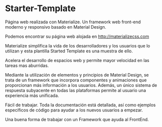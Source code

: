 # Starter-Template


Página web realizada con Materialize. Un framework web front-end moderno y responsivo basado en Material Design. 

Podemos encontrar su página web alojada en http://materializecss.com 

Materialize simplifica la vida de los desarrolladores y los usuarios que lo utilizan y esta plantilla Started Template es una muestra de ello.

Acelera el desarrollo de espacios web y permite mayor velocidad en las tareas mas aburridas.

Mediante la utilización de elementos y principios de Material Design, se trata de un framework que incorpora componentes y animaciones que proporcionan más información a los usuarios. Además, un único sistema de respuesta subyacente en todas las plataformas permite al usuario una experiencia más unificada.


Fácil de trabajar. Toda la documentación está detallada, así como ejemplos específicos de código para ayudar a los nuevos usuarios a empezar. 

Una buena forma de trabajar con un Framework que ayuda al FrontEnd.

